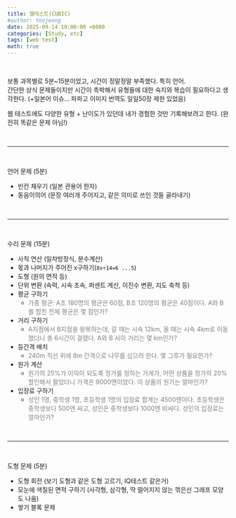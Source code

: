 ```yaml
---
title: 웹테스트(CUBIC)
#author: Yoojeong
date: 2025-09-14 19:00:00 +0800
categories: [Study, etc]
tags: [web test]
math: true
---
```


<br>

보통 과목별로 5분~15분이었고, 시간이 정말정말 부족했다. 특히 언어.  
간단한 상식 문제들이지만 시간이 촉박해서 유형들에 대한 숙지와 복습이 필요하다고 생각한다.
(+일본어 이슈... 파파고 이미지 번역도 일일50장 제한 있었음)  

웹 테스트에도 다양한 유형 + 난이도가 있던데 내가 경험한 것만 기록해보려고 한다. (완전히 똑같은 문제 아님!)

<br>

---

<br>

언어 문제 (5분)
* 빈칸 채우기 (일본 관용어 한자)
* 동음이의어 (문장 여러개 주어지고, 같은 의미로 쓰인 것들 골라내기)  

<br>

---

<br>

수리 문제 (15분)  
* 사칙 연산 (일차방정식, 분수계산)
* 몫과 나머지가 주어진 x구하기(`8x÷14=6 ...5`)
* 도형 (원의 면적 등)
* 단위 변환 (속력, 시속 초속, 퍼센트 계산, 이진수 변환, 지도 축척 등) 
* 평균 구하기
  * <span style="color:gray">가중 평균: A조 180명의 평균은 60점, B조 120명의 평균은 40점이다. A와 B를 합친 전체 평균은 몇 점인가?</span>
* 거리 구하기
  * <span style="color:gray">A지점에서 B지점을 왕복하는데, 갈 때는 시속 12km, 올 때는 시속 4km로 이동했더니 총 6시간이 걸렸다. A와 B 사이 거리는 몇 km인가?</span>
* 등간격 배치
  * <span style="color:gray">240m 직선 위에 8m 간격으로 나무를 심으려 한다. 몇 그루가 필요한가?</span>
* 원가 계산
  * <span style="color:gray">원가의 25%가 이익이 되도록 정가를 정하는 가게가, 어떤 상품을 정가의 20% 할인해서 팔았더니 가격은 9000엔이었다. 이 상품의 원가는 얼마인가?</span>
* 입장료 구하기
  * <span style="color:gray">성인 1명, 중학생 1명, 초등학생 1명의 입장료 합계는 4500엔이다. 초등학생은 중학생보다 500엔 싸고, 성인은 중학생보다 1000엔 비싸다. 성인의 입장료는 얼마인가?</span>



<br>

---

<br>

도형 문제 (5분)  
* 도형 회전 (보기 도형과 같은 도형 고르기, IQ테스트 같은거)
* 모눈에 색칠된 면적 구하기 (사각형, 삼각형, 딱 떨어지지 않는 꺾은선 그래프 모양도 나옴)
* 쌓기 블록 문제